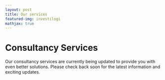 ```yaml
---
layout: post
title: Our services
featured-img: investilogi
mathjax: true
---
```



<html>
<head>

<body>
    <h1>Consultancy Services</h1>
    <p>Our consultancy services are currently being updated to provide you with even better solutions. Please check back soon for the latest information and exciting updates.</p>
</body>
</html>
